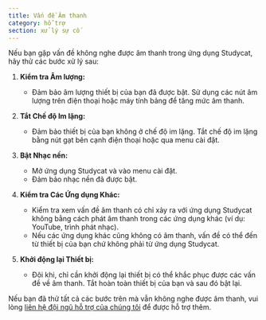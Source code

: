 ```yaml
---
title: Vấn đề Âm thanh
category: hỗ trợ 
section: xử lý sự cố
---
```

Nếu bạn gặp vấn đề không nghe được âm thanh trong ứng dụng Studycat, hãy thử các bước xử lý sau:


1. **Kiểm tra Âm lượng:**


	* Đảm bảo âm lượng thiết bị của bạn đã được bật. Sử dụng các nút âm lượng trên điện thoại hoặc máy tính bảng để tăng mức âm thanh.
2. **Tắt Chế độ Im lặng:**


	* Đảm bảo thiết bị của bạn không ở chế độ im lặng. Tắt chế độ im lặng bằng nút gạt bên cạnh điện thoại hoặc qua menu cài đặt.
3. **Bật Nhạc nền:**


	* Mở ứng dụng Studycat và vào menu cài đặt.
	* Đảm bảo nhạc nền đã được bật.
4. **Kiểm tra Các Ứng dụng Khác:**


	* Kiểm tra xem vấn đề âm thanh có chỉ xảy ra với ứng dụng Studycat không bằng cách phát âm thanh trong các ứng dụng khác (ví dụ: YouTube, trình phát nhạc).
	* Nếu các ứng dụng khác cũng không có âm thanh, vấn đề có thể đến từ thiết bị của bạn chứ không phải từ ứng dụng Studycat.
5. **Khởi động lại Thiết bị:**


	* Đôi khi, chỉ cần khởi động lại thiết bị có thể khắc phục được các vấn đề về âm thanh. Tắt hoàn toàn thiết bị của bạn và sau đó bật lại.


Nếu bạn đã thử tất cả các bước trên mà vẫn không nghe được âm thanh, vui lòng [liên hệ đội ngũ hỗ trợ của chúng tôi](https://help.studycat.com/hc/en-us/requests/new) để được hỗ trợ thêm.
